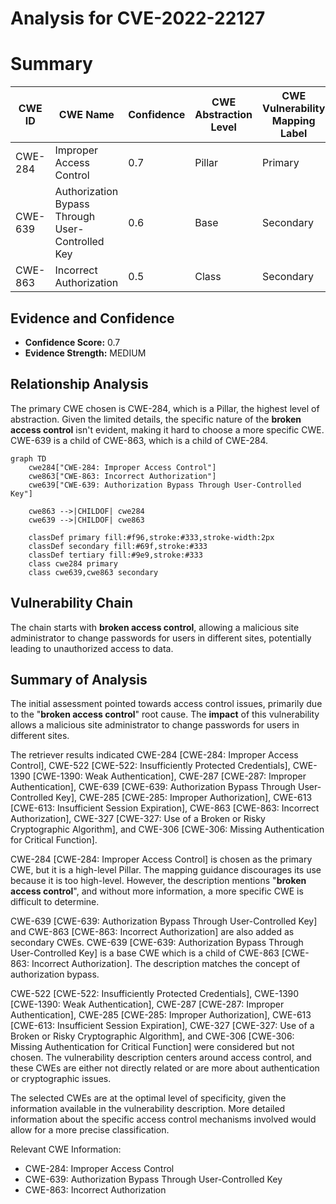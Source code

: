 # Analysis for CVE-2022-22127

# Summary
| CWE ID | CWE Name | Confidence | CWE Abstraction Level | CWE Vulnerability Mapping Label | CWE-Vulnerability Mapping Notes |
|---|---|---|---|---|---|
| CWE-284 | Improper Access Control | 0.7 | Pillar | Primary | Discouraged |
| CWE-639 | Authorization Bypass Through User-Controlled Key | 0.6 | Base | Secondary | Allowed |
| CWE-863 | Incorrect Authorization | 0.5 | Class | Secondary | Allowed-with-Review |

## Evidence and Confidence

*   **Confidence Score:** 0.7
*   **Evidence Strength:** MEDIUM

## Relationship Analysis
The primary CWE chosen is CWE-284, which is a Pillar, the highest level of abstraction. Given the limited details, the specific nature of the **broken access control** isn't evident, making it hard to choose a more specific CWE. CWE-639 is a child of CWE-863, which is a child of CWE-284.

```mermaid
graph TD
    cwe284["CWE-284: Improper Access Control"]
    cwe863["CWE-863: Incorrect Authorization"]
    cwe639["CWE-639: Authorization Bypass Through User-Controlled Key"]
    
    cwe863 -->|CHILDOF| cwe284
    cwe639 -->|CHILDOF| cwe863
    
    classDef primary fill:#f96,stroke:#333,stroke-width:2px
    classDef secondary fill:#69f,stroke:#333
    classDef tertiary fill:#9e9,stroke:#333
    class cwe284 primary
    class cwe639,cwe863 secondary
```

## Vulnerability Chain
The chain starts with **broken access control**, allowing a malicious site administrator to change passwords for users in different sites, potentially leading to unauthorized access to data.

## Summary of Analysis
The initial assessment pointed towards access control issues, primarily due to the "**broken access control**" root cause. The **impact** of this vulnerability allows a malicious site administrator to change passwords for users in different sites.

The retriever results indicated CWE-284 [CWE-284: Improper Access Control], CWE-522 [CWE-522: Insufficiently Protected Credentials], CWE-1390 [CWE-1390: Weak Authentication], CWE-287 [CWE-287: Improper Authentication], CWE-639 [CWE-639: Authorization Bypass Through User-Controlled Key], CWE-285 [CWE-285: Improper Authorization], CWE-613 [CWE-613: Insufficient Session Expiration], CWE-863 [CWE-863: Incorrect Authorization], CWE-327 [CWE-327: Use of a Broken or Risky Cryptographic Algorithm], and CWE-306 [CWE-306: Missing Authentication for Critical Function].

CWE-284 [CWE-284: Improper Access Control] is chosen as the primary CWE, but it is a high-level Pillar. The mapping guidance discourages its use because it is too high-level. However, the description mentions "**broken access control**", and without more information, a more specific CWE is difficult to determine.

CWE-639 [CWE-639: Authorization Bypass Through User-Controlled Key] and CWE-863 [CWE-863: Incorrect Authorization] are also added as secondary CWEs. CWE-639 [CWE-639: Authorization Bypass Through User-Controlled Key] is a base CWE which is a child of CWE-863 [CWE-863: Incorrect Authorization]. The description matches the concept of authorization bypass.

CWE-522 [CWE-522: Insufficiently Protected Credentials], CWE-1390 [CWE-1390: Weak Authentication], CWE-287 [CWE-287: Improper Authentication], CWE-285 [CWE-285: Improper Authorization], CWE-613 [CWE-613: Insufficient Session Expiration], CWE-327 [CWE-327: Use of a Broken or Risky Cryptographic Algorithm], and CWE-306 [CWE-306: Missing Authentication for Critical Function] were considered but not chosen. The vulnerability description centers around access control, and these CWEs are either not directly related or are more about authentication or cryptographic issues.

The selected CWEs are at the optimal level of specificity, given the information available in the vulnerability description. More detailed information about the specific access control mechanisms involved would allow for a more precise classification.

Relevant CWE Information:
- CWE-284: Improper Access Control
- CWE-639: Authorization Bypass Through User-Controlled Key
- CWE-863: Incorrect Authorization